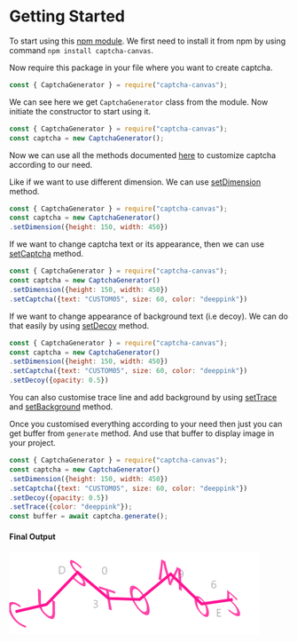 # Getting Started

To start using this [npm module](https://npmjs.com/package/captcha-canvas). We first need to install it from npm by using command `npm install captcha-canvas`.

Now require this package in your file where you want to create captcha.
```js
const { CaptchaGenerator } = require("captcha-canvas");
```

We can see here we get `CaptchaGenerator` class from the module. Now initiate the constructor to start using it.
```js
const { CaptchaGenerator } = require("captcha-canvas");
const captcha = new CaptchaGenerator();
```

Now we can use all the methods documented [here](https://captcha-canvas.js.org/CaptchaGenerator.html) to customize captcha according to our need.

Like if we want to use different dimension. We can use [setDimension](https://captcha-canvas.js.org/CaptchaGenerator.html#setDimension) method.
```js
const { CaptchaGenerator } = require("captcha-canvas");
const captcha = new CaptchaGenerator()
.setDimension({height: 150, width: 450}) 
```

If we want to change captcha text or its appearance, then we can use [setCaptcha](https://captcha-canvas.js.org/CaptchaGenerator.html#setCaptcha) method.
```js
const { CaptchaGenerator } = require("captcha-canvas");
const captcha = new CaptchaGenerator()
.setDimension({height: 150, width: 450}) 
.setCaptcha({text: "CUSTOM05", size: 60, color: "deeppink"})
```

If we want to change appearance of background text (i.e decoy). We can do that easily by using [setDecoy](https://captcha-canvas.js.org/CaptchaGenerator.html#setDecoy) method.
```js
const { CaptchaGenerator } = require("captcha-canvas");
const captcha = new CaptchaGenerator()
.setDimension({height: 150, width: 450}) 
.setCaptcha({text: "CUSTOM05", size: 60, color: "deeppink"})
.setDecoy({opacity: 0.5})
```

You can also customise trace line and add background by using [setTrace](https://captcha-canvas.js.org/CaptchaGenerator.html#setTrace) and [setBackground](https://captcha-canvas.js.org/CaptchaGenerator.html#setBackground) method.

Once you customised everything according to your need then just you can get buffer from `generate` method. And use that buffer to display image in your project.

```js
const { CaptchaGenerator } = require("captcha-canvas");
const captcha = new CaptchaGenerator()
.setDimension({height: 150, width: 450}) 
.setCaptcha({text: "CUSTOM05", size: 60, color: "deeppink"})
.setDecoy({opacity: 0.5})
.setTrace({color: "deeppink"});
const buffer = await captcha.generate();
```

#### Final Output
![captcha](https://raw.githubusercontent.com/Shashank3736/captcha-canvas/master/examples/all.png)